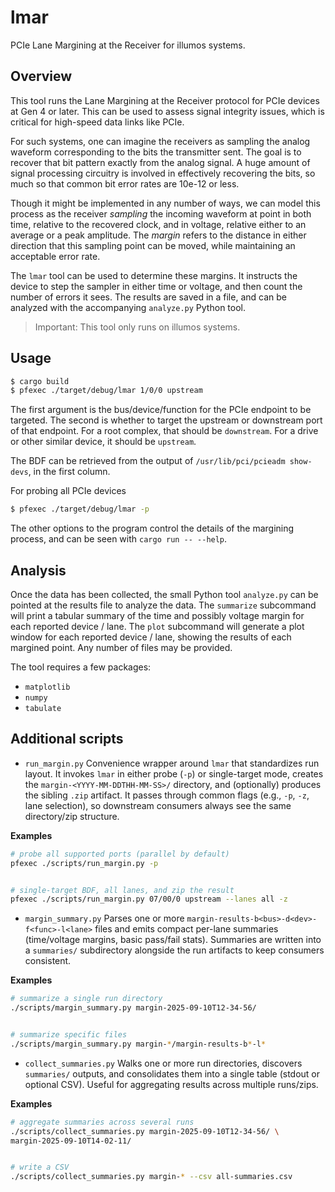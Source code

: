 # lmar

PCIe Lane Margining at the Receiver for illumos systems.

## Overview

This tool runs the Lane Margining at the Receiver protocol for PCIe devices at
Gen 4 or later. This can be used to assess signal integrity issues, which is
critical for high-speed data links like PCIe.

For such systems, one can imagine the receivers as sampling the analog waveform
corresponding to the bits the transmitter sent. The goal is to recover that bit
pattern exactly from the analog signal. A huge amount of signal processing
circuitry is involved in effectively recovering the bits, so much so that common
bit error rates are 10e-12 or less.

Though it might be implemented in any number of ways, we can model this process
as the receiver _sampling_ the incoming waveform at point in both time, relative
to the recovered clock, and in voltage, relative either to an average or a peak
amplitude. The _margin_ refers to the distance in either direction that this
sampling point can be moved, while maintaining an acceptable error rate.

The `lmar` tool can be used to determine these margins. It instructs the device
to step the sampler in either time or voltage, and then count the number of
errors it sees. The results are saved in a file, and can be analyzed with the
accompanying `analyze.py` Python tool.

> Important: This tool only runs on illumos systems.

## Usage

```bash
$ cargo build
$ pfexec ./target/debug/lmar 1/0/0 upstream
```

The first argument is the bus/device/function for the PCIe endpoint to be
targeted. The second is whether to target the upstream or downstream port of
that endpoint. For a root complex, that should be `downstream`. For a drive or
other similar device, it should be `upstream`.

The BDF can be retrieved from the output of `/usr/lib/pci/pcieadm show-devs`, in
the first column.

For probing all PCIe devices
```bash
$ pfexec ./target/debug/lmar -p
```

The other options to the program control the details of the margining process,
and can be seen with `cargo run -- --help`.

## Analysis

Once the data has been collected, the small Python tool `analyze.py` can be
pointed at the results file to analyze the data. The `summarize` subcommand will
print a tabular summary of the time and possibly voltage margin for each
reported device / lane. The `plot` subcommand will generate a plot window for
each reported device / lane, showing the results of each margined point. Any
number of files may be provided.

The tool requires a few packages:

- `matplotlib`
- `numpy`
- `tabulate`

## Additional scripts


- `run_margin.py`
Convenience wrapper around `lmar` that standardizes run layout. It invokes `lmar`
in either probe (`-p`) or single-target mode, creates the
`margin-<YYYY-MM-DDTHH-MM-SS>/` directory, and (optionally) produces the sibling
`.zip` artifact. It passes through common flags (e.g., `-p`, `-z`, lane selection), so
downstream consumers always see the same directory/zip structure.


**Examples**
```bash
# probe all supported ports (parallel by default)
pfexec ./scripts/run_margin.py -p


# single-target BDF, all lanes, and zip the result
pfexec ./scripts/run_margin.py 07/00/0 upstream --lanes all -z
```


- `margin_summary.py`
Parses one or more `margin-results-b<bus>-d<dev>-f<func>-l<lane>` files and emits
compact per-lane summaries (time/voltage margins, basic pass/fail stats). Summaries
are written into a `summaries/` subdirectory alongside the run artifacts to keep
consumers consistent.


**Examples**
```bash
# summarize a single run directory
./scripts/margin_summary.py margin-2025-09-10T12-34-56/


# summarize specific files
./scripts/margin_summary.py margin-*/margin-results-b*-l*
```


- `collect_summaries.py`
Walks one or more run directories, discovers `summaries/` outputs, and consolidates
them into a single table (stdout or optional CSV). Useful for aggregating results
across multiple runs/zips.


**Examples**
```bash
# aggregate summaries across several runs
./scripts/collect_summaries.py margin-2025-09-10T12-34-56/ \
margin-2025-09-10T14-02-11/


# write a CSV
./scripts/collect_summaries.py margin-* --csv all-summaries.csv
